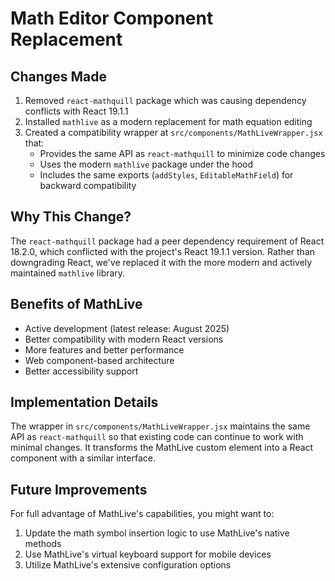 # Math Editor Component Replacement

## Changes Made

1. Removed `react-mathquill` package which was causing dependency conflicts with React 19.1.1
2. Installed `mathlive` as a modern replacement for math equation editing
3. Created a compatibility wrapper at `src/components/MathLiveWrapper.jsx` that:
   - Provides the same API as `react-mathquill` to minimize code changes
   - Uses the modern `mathlive` package under the hood
   - Includes the same exports (`addStyles`, `EditableMathField`) for backward compatibility

## Why This Change?

The `react-mathquill` package had a peer dependency requirement of React 18.2.0, which conflicted with the project's React 19.1.1 version. Rather than downgrading React, we've replaced it with the more modern and actively maintained `mathlive` library.

## Benefits of MathLive

- Active development (latest release: August 2025)
- Better compatibility with modern React versions
- More features and better performance
- Web component-based architecture
- Better accessibility support

## Implementation Details

The wrapper in `src/components/MathLiveWrapper.jsx` maintains the same API as `react-mathquill` so that existing code can continue to work with minimal changes. It transforms the MathLive custom element into a React component with a similar interface.

## Future Improvements

For full advantage of MathLive's capabilities, you might want to:
1. Update the math symbol insertion logic to use MathLive's native methods
2. Use MathLive's virtual keyboard support for mobile devices
3. Utilize MathLive's extensive configuration options
